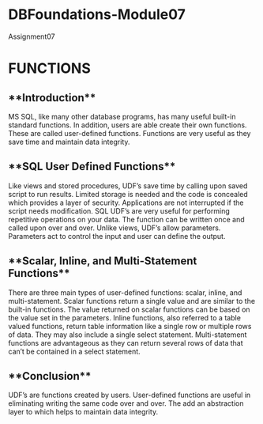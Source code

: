 # DBFoundations-Module07
Assignment07

# **FUNCTIONS**

<h2>**Introduction**</h2>

MS SQL, like many other database programs, has many useful built-in standard functions. In addition, users are able create their own functions.  These are called user-defined functions. Functions are very useful as they save time and maintain data integrity.

<h2>**SQL User Defined Functions**</h2>

Like views and stored procedures, UDF’s save time by calling upon saved script to run results. Limited storage is needed and the code is concealed which provides a layer of security. Applications are not interrupted if the script needs modification. SQL UDF’s are very useful for performing repetitive operations on your data. The function can be written once and called upon over and over. Unlike views, UDF’s allow parameters. Parameters act to control the input and user can define the output.

<h2>**Scalar, Inline, and Multi-Statement Functions**</h2>

There are three main types of user-defined functions: scalar, inline, and multi-statement. Scalar functions return a single value and are similar to the built-in functions. The value returned on scalar functions can be based on the value set in the parameters. Inline functions, also referred to a table valued functions, return table information like a single row or multiple rows of data. They may also include a single select statement. Multi-statement functions are advantageous as they can return several rows of data that can’t be contained in a select statement.

<h2>**Conclusion**</h2>
UDF’s are functions created by users. User-defined functions are useful in eliminating writing the same code over and over. The add an abstraction layer to which helps to maintain data integrity. 
